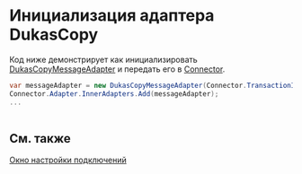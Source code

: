# Инициализация адаптера DukasCopy

Код ниже демонстрирует как инициализировать [DukasCopyMessageAdapter](xref:StockSharp.DukasCopy.DukasCopyMessageAdapter) и передать его в [Connector](xref:StockSharp.Algo.Connector).

```cs
var messageAdapter = new DukasCopyMessageAdapter(Connector.TransactionIdGenerator);
Connector.Adapter.InnerAdapters.Add(messageAdapter);
...	
							
```

## См. также

[Окно настройки подключений](API_UI_ConnectorWindow.md)
